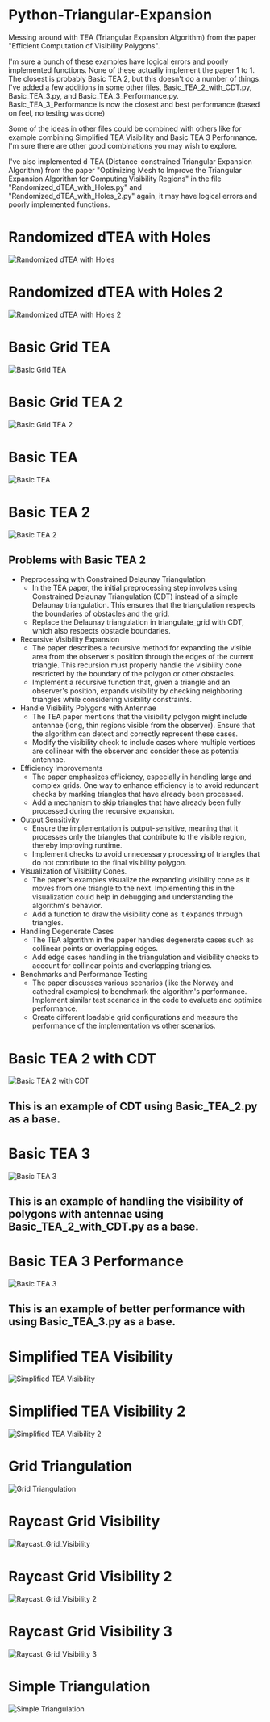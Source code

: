 # Python-Triangular-Expansion
Messing around with TEA (Triangular Expansion Algorithm) from the paper "Efficient Computation of Visibility Polygons".

I'm sure a bunch of these examples have logical errors and poorly implemented functions. None of these actually implement the paper 1 to 1. The closest is probably Basic TEA 2, but this doesn't do a number of things. I've added a few additions in some other files, Basic_TEA_2_with_CDT.py, Basic_TEA_3.py, and Basic_TEA_3_Performance.py. Basic_TEA_3_Performance is now the closest and best performance (based on feel, no testing was done)

Some of the ideas in other files could be combined with others like for example combining Simplified TEA Visibility and Basic TEA 3 Performance. I'm sure there are other good combinations you may wish to explore.

I've also implemented d-TEA (Distance-constrained Triangular Expansion Algorithm) from the paper "Optimizing Mesh to Improve the Triangular Expansion Algorithm for Computing Visibility Regions" in the file "Randomized_dTEA_with_Holes.py" and "Randomized_dTEA_with_Holes_2.py" again, it may have logical errors and poorly implemented functions.


# Randomized dTEA with Holes
![Randomized dTEA with Holes](https://github.com/SaxonRah/Python-Triangular-Expansion/blob/main/images/Randomized_dTEA_with_Holes.png)

# Randomized dTEA with Holes 2
![Randomized dTEA with Holes 2](https://github.com/SaxonRah/Python-Triangular-Expansion/blob/main/images/Randomized_dTEA_with_Holes_2.png)

# Basic Grid TEA
![Basic Grid TEA](https://github.com/SaxonRah/Python-Triangular-Expansion/blob/main/images/BasicGridTEA.png)

# Basic Grid TEA 2
![Basic Grid TEA 2](https://github.com/SaxonRah/Python-Triangular-Expansion/blob/main/images/BasicGridTEA2.png)

# Basic TEA
![Basic TEA](https://github.com/SaxonRah/Python-Triangular-Expansion/blob/main/images/Basic_TEA.png)

# Basic TEA 2
![Basic TEA 2](https://github.com/SaxonRah/Python-Triangular-Expansion/blob/main/images/Basic_TEA_2.png)

## Problems with Basic TEA 2
 - Preprocessing with Constrained Delaunay Triangulation
   - In the TEA paper, the initial preprocessing step involves using Constrained Delaunay Triangulation (CDT) instead of a simple Delaunay triangulation. This ensures that the triangulation respects the boundaries of obstacles and the grid.
   - Replace the Delaunay triangulation in triangulate_grid with CDT, which also respects obstacle boundaries.
 - Recursive Visibility Expansion
   - The paper describes a recursive method for expanding the visible area from the observer's position through the edges of the current triangle. This recursion must properly handle the visibility cone restricted by the boundary of the polygon or other obstacles.
   - Implement a recursive function that, given a triangle and an observer's position, expands visibility by checking neighboring triangles while considering visibility constraints.
 - Handle Visibility Polygons with Antennae
   - The TEA paper mentions that the visibility polygon might include antennae (long, thin regions visible from the observer). Ensure that the algorithm can detect and correctly represent these cases.
   - Modify the visibility check to include cases where multiple vertices are collinear with the observer and consider these as potential antennae.
 - Efficiency Improvements
   - The paper emphasizes efficiency, especially in handling large and complex grids. One way to enhance efficiency is to avoid redundant checks by marking triangles that have already been processed.
   - Add a mechanism to skip triangles that have already been fully processed during the recursive expansion.
 - Output Sensitivity
   - Ensure the implementation is output-sensitive, meaning that it processes only the triangles that contribute to the visible region, thereby improving runtime.
   - Implement checks to avoid unnecessary processing of triangles that do not contribute to the final visibility polygon.
 - Visualization of Visibility Cones.
   - The paper's examples visualize the expanding visibility cone as it moves from one triangle to the next. Implementing this in the visualization could help in debugging and understanding the algorithm's behavior.
   - Add a function to draw the visibility cone as it expands through triangles.
 - Handling Degenerate Cases
   - The TEA algorithm in the paper handles degenerate cases such as collinear points or overlapping edges.
   - Add edge cases handling in the triangulation and visibility checks to account for collinear points and overlapping triangles.
 - Benchmarks and Performance Testing
   - The paper discusses various scenarios (like the Norway and cathedral examples) to benchmark the algorithm's performance. Implement similar test scenarios in the code to evaluate and optimize performance.
   - Create different loadable grid configurations and measure the performance of the implementation vs other scenarios.
  
# Basic TEA 2 with CDT
![Basic TEA 2 with CDT](https://github.com/SaxonRah/Python-Triangular-Expansion/blob/main/images/Basic_TEA_2_with_CDT.png)
## This is an example of CDT using Basic_TEA_2.py as a base.

# Basic TEA 3
![Basic TEA 3](https://github.com/SaxonRah/Python-Triangular-Expansion/blob/main/images/Basic_TEA_3.png)
## This is an example of handling the visibility of polygons with antennae using Basic_TEA_2_with_CDT.py as a base.

# Basic TEA 3 Performance
![Basic TEA 3](https://github.com/SaxonRah/Python-Triangular-Expansion/blob/main/images/Basic_TEA_3_Performance.png)
## This is an example of better performance with using Basic_TEA_3.py as a base.

# Simplified TEA Visibility
![Simplified TEA Visibility](https://github.com/SaxonRah/Python-Triangular-Expansion/blob/main/images/Simplified_TEA_Visibility.png)

# Simplified TEA Visibility 2
![Simplified TEA Visibility 2](https://github.com/SaxonRah/Python-Triangular-Expansion/blob/main/images/Simplified_TEA_Visibility_2.png)

# Grid Triangulation
![Grid Triangulation](https://github.com/SaxonRah/Python-Triangular-Expansion/blob/main/images/Grid_Triangulation.png)

# Raycast Grid Visibility
![Raycast_Grid_Visibility](https://github.com/SaxonRah/Python-Triangular-Expansion/blob/main/images/Raycast_Grid_Visibility.png)

# Raycast Grid Visibility 2
![Raycast_Grid_Visibility 2](https://github.com/SaxonRah/Python-Triangular-Expansion/blob/main/images/Raycast_Grid_Visibility_2.png)

# Raycast Grid Visibility 3
![Raycast_Grid_Visibility 3](https://github.com/SaxonRah/Python-Triangular-Expansion/blob/main/images/Raycast_Grid_Visibility_3.png)

# Simple Triangulation
![Simple Triangulation](https://github.com/SaxonRah/Python-Triangular-Expansion/blob/main/images/Simple_Triangulation.png)

